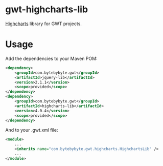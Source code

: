 gwt-highcharts-lib
==================

[Highcharts](http://www.highcharts.com) library for GWT projects.

# Usage

Add the dependencies to your Maven POM:

```xml
<dependency>
	<groupId>com.bytebybyte.gwt</groupId>
	<artifactId>jquery-lib</artifactId>
	<version>2.1.1</version>
	<scope>provided</scope>
</dependency>
<dependency>
	<groupId>com.bytebybyte.gwt</groupId>
	<artifactId>highcharts-lib</artifactId>
	<version>4.0.4</version>
	<scope>provided</scope>
</dependency>
```

And to your .gwt.xml file:

```xml
<module>
	...
	<inherits name="com.bytebybyte.gwt.highcharts.HighchartsLib" />
	...
</module>
```
